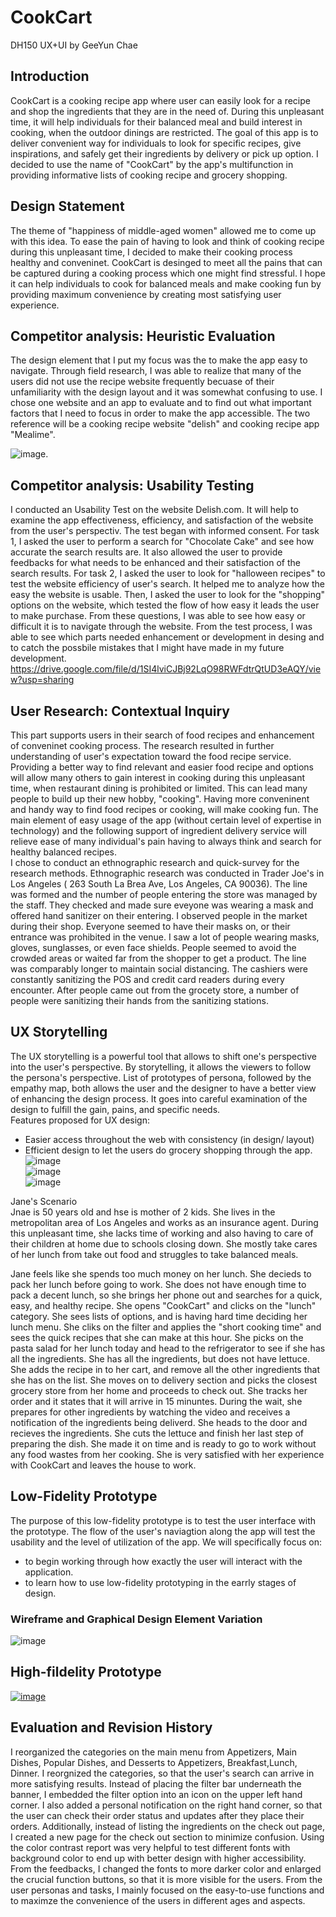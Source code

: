 # CookCart

DH150 UX+UI by GeeYun Chae

## Introduction
CookCart is a cooking recipe app where user can easily look for a recipe and shop the ingredients that they are in the need of. During this unpleasant time, it will help individuals for their balanced meal and build interest in cooking, when the outdoor dinings are restricted. The goal of this app is to deliver convenient way for individuals to look for specific recipes, give inspirations, and safely get their ingredients by delivery or pick up option. I decided to use the name of "CookCart" by the app's multifunction in providing informative lists of cooking recipe and grocery shopping. 

## Design Statement
The theme of "happiness of middle-aged women" allowed me to come up with this idea. To ease the pain of having to look and think of cooking recipe during this unpleasant time, I decided to make their cooking process healthy and conveninet. CookCart is desinged to meet all the pains that can be captured during a cooking process which one might find stressful. I hope it can help individuals to cook for balanced meals and make cooking fun by providing maximum convenience by creating most satisfying user experience. 

## Competitor analysis: Heuristic Evaluation
The design element that I put my focus was the to make the app easy to navigate. Through field research, I was able to realize that many of the users did not use the recipe website frequently becuase of their unfamiliarity with the design layout and it was somewhat confusing to use. I chose one website and an app to evaluate and to find out what important factors that I need to focus in order to make the app accessible. The two reference will be a cooking recipe website "delish" and cooking recipe app "Mealime". 

![image](8.jpg).   

## Competitor analysis: Usability Testing

I conducted an Usability Test on the website Delish.com. It will help to examine the app effectiveness, efficiency, and satisfaction of the website from the user's perspectiv. The test began with informed consent. For task 1, I asked the user to perform a search for "Chocolate Cake" and see how accurate the search results are. It also allowed the user to provide feedbacks for what needs to be enhanced and their satisfaction of the search results. For task 2, I asked the user to look for "halloween recipes" to test the website efficiency of user's search. It helped me to analyze how the easy the website is usable. Then, I asked the user to look for the "shopping" options on the website, which tested the flow of how easy it leads the user to make purchase. From these questions, I was able to see how easy or difficult it is to navigate through the website. From the test process, I was able to see which parts needed enhancement or development in desing and to catch the possbile mistakes that I might have made in my future development. 
https://drive.google.com/file/d/1SI4lviCJBj92LqO98RWFdtrQtUD3eAQY/view?usp=sharing

## User Research: Contextual Inquiry
This part supports users in their search of food recipes and enhancement of conveninet cooking process. The research resulted in further understanding of user's expectation toward the food recipe service. Providing a better way to find relevant and easier food recipe and options will allow many others to gain interest in cooking during this unpleasant time, when restaurant dining is prohibited or limited. This can lead many people to build up their new hobby, "cooking". Having more conveninent and handy way to find food recipes or cooking, will make cooking fun. The main element of easy usage of the app (without certain level of expertise in technology) and the following support of ingredient delivery service will relieve ease of many individual's pain having to always think and search for healthy balanced recipes.  
I chose to conduct an ethnographic research and quick-survey for the research methods.
Ethnographic research was conducted in Trader Joe's in Los Angeles ( 263 South La Brea Ave, Los Angeles, CA 90036).
The line was formed and the number of people entering the store was managed by the staff. They checked and made sure eveyone was wearing a mask and offered hand sanitizer on their entering. I observed people in the market during their shop. Everyone seemed to have their masks on, or their entrance was prohibited in the venue. I saw a lot of people wearing masks, gloves, sunglasses, or even face shields. People seemed to avoid the crowded areas or waited far from the shopper to get a product. The line was comparably longer to maintain social distancing. The cashiers were constantly sanitizing the POS and credit card readers during every encounter. After people came out from the grocety store, a number of people were sanitizing their hands from the sanitizing stations.

## UX Storytelling
The UX storytelling is a powerful tool that allows to shift one's perspective into the user's perspective. By storytelling, it allows the viewers to follow the persona's perspective. List of prototypes of persona, followed by the empathy map, both allows the user and the designer to have a better view of enhancing the design process. It goes into careful examination of the design to fulfill the gain, pains, and specific needs.  
Features proposed for UX design:
- Easier access throughout the web with consistency (in design/ layout)
- Efficient design to let the users do grocery shopping through the app.
![image](33.png)  
![image](4.png)  
![image](55.png)  

Jane's Scenario  
Jnae is 50 years old and hse is mother of 2 kids. She lives in the metropolitan area of Los Angeles and works as an insurance agent. During this unpleasant time, she lacks time of working and also having to care of their children at home due to schools closing down. She mostly take cares of her lunch from take out food and struggles to take balanced meals.   

Jane feels like she spends too much money on her lunch. She decieds to pack her lunch before going to work. She does not have enough time to pack a decent lunch, so she brings her phone out and searches for a quick, easy, and healthy recipe. She opens "CookCart" and clicks on the "lunch" category. She sees lists of options, and is having hard time deciding her lunch menu. She cliks on the filter and applies the "short cooking time" and sees the quick recipes that she can make at this hour. She picks on the pasta salad for her lunch today and head to the refrigerator to see if she has all the ingredients. She has all the ingredients, but does not have lettuce. She adds the recipe in to her cart, and remove all the other ingredients that she has on the list. She moves on to delivery section and picks the closest grocery store from her home and proceeds to check out. She tracks her order and it states that it will arrive in 15 minuntes. During the wait, she prepares for other ingredients by watching the video and receives a notification of the ingredients being deliverd. She heads to the door and recieves the ingredients. She cuts the lettuce and finish her last step of preparing the dish. She made it on time and is ready to go to work without any food wastes from her cooking. She is very satisfied with her experience with CookCart and leaves the house to work. 

## Low-Fidelity Prototype
The purpose of this low-fidelity prototype is to test the user interface with the prototype. The flow of the user's naviagtion along the app will test the usability and the level of utilization of the app. We will specifically focus on:  
- to begin working through how exactly the user will interact with the application.
- to learn how to use low-fidelity prototyping in the earrly stages of design.

### Wireframe and Graphical Design Element Variation
![image](6.png)

## High-fildelity Prototype
[![image](777777.png)](https://xd.adobe.com/view/5192e737-87be-4c33-bd8c-1007db9afc05-04c1/?fullscreen&hints=off)  

## Evaluation and Revision History
I reorganized the categories on the main menu from Appetizers, Main Dishes, Popular Dishes, and Desserts to Appetizers, Breakfast,Lunch, Dinner. I reorgnized the categories, so that the user's search can arrive in more satisfying results. Instead of placing the filter bar underneath the banner, I embedded the filter option into an icon on the upper left hand corner. I also added a personal notification on the right hand corner, so that the user can check their order status and updates after they place their orders. Additionally, instead of listing the ingredients on the check out page, I created a new page for the check out section to minimize confusion. Using the color contrast report was very helpful to test different fonts with background color to end up with better design with higher accessibility. From the feedbacks, I changed the fonts to more darker color and enlarged the crucial function buttons, so that it is more visible for the users. From the user personas and tasks, I mainly focused on the easy-to-use functions and to maximze the convenience of the users in different ages and aspects.
